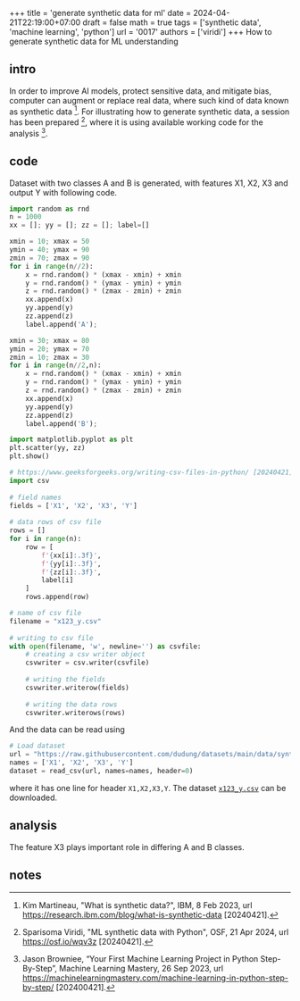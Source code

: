 +++
title = 'generate synthetic data for ml'
date = 2024-04-21T22:19:00+07:00
draft = false
math = true
tags = ['synthetic data', 'machine learning', 'python']
url = '0017'
authors = ['viridi']
+++
How to generate synthetic data for ML understanding <!--more-->


## intro
In order to improve AI models, protect sensitive data, and mitigate bias, computer can augment or replace real data, where such kind of data known as synthetic data [^martineau_2023]. For illustrating how to generate synthetic data, a session has been prepared [^viridi_2024], where it is using available working code for the analysis [^browniee_2023].


## code
Dataset with two classes A and B is generated, with features X1, X2, X3 and output Y with following code.

```py
import random as rnd
n = 1000
xx = []; yy = []; zz = []; label=[]

xmin = 10; xmax = 50
ymin = 40; ymax = 90
zmin = 70; zmax = 90
for i in range(n//2):
    x = rnd.random() * (xmax - xmin) + xmin
    y = rnd.random() * (ymax - ymin) + ymin
    z = rnd.random() * (zmax - zmin) + zmin
    xx.append(x)
    yy.append(y)
    zz.append(z)
    label.append('A');

xmin = 30; xmax = 80
ymin = 20; ymax = 70
zmin = 10; zmax = 30
for i in range(n//2,n):
    x = rnd.random() * (xmax - xmin) + xmin
    y = rnd.random() * (ymax - ymin) + ymin
    z = rnd.random() * (zmax - zmin) + zmin
    xx.append(x)
    yy.append(y)
    zz.append(z)
    label.append('B');

import matplotlib.pyplot as plt
plt.scatter(yy, zz)
plt.show()

# https://www.geeksforgeeks.org/writing-csv-files-in-python/ [20240421]
import csv
 
# field names
fields = ['X1', 'X2', 'X3', 'Y']
 
# data rows of csv file
rows = []
for i in range(n):
    row = [
        f'{xx[i]:.3f}',
        f'{yy[i]:.3f}',
        f'{zz[i]:.3f}',
        label[i]
    ]
    rows.append(row)

# name of csv file
filename = "x123_y.csv"
 
# writing to csv file
with open(filename, 'w', newline='') as csvfile:
    # creating a csv writer object
    csvwriter = csv.writer(csvfile)
 
    # writing the fields
    csvwriter.writerow(fields)
 
    # writing the data rows
    csvwriter.writerows(rows)
```

And the data can be read using

```py
# Load dataset
url = "https://raw.githubusercontent.com/dudung/datasets/main/data/synthetic/x123_y.csv"
names = ['X1', 'X2', 'X3', 'Y']
dataset = read_csv(url, names=names, header=0)
```

where it has one line for header `X1,X2,X3,Y`. The dataset [`x123_y.csv`](https://raw.githubusercontent.com/dudung/datasets/main/data/synthetic/x123_y.csv") can be downloaded.


## analysis
The feature X3 plays important role in differing A and B classes.


## notes
[^browniee_2023]: Jason Browniee, “Your First Machine Learning Project in Python Step-By-Step”, Machine Learning Mastery, 26 Sep 2023, url https://machinelearningmastery.com/machine-learning-in-python-step-by-step/ [202400421].
[^martineau_2023]: Kim Martineau, "What is synthetic data?", IBM, 8 Feb 2023, url https://research.ibm.com/blog/what-is-synthetic-data [20240421].
[^viridi_2024]: Sparisoma Viridi, "ML synthetic data with Python", OSF, 21 Apr 2024, url https://osf.io/wqv3z [20240421].
